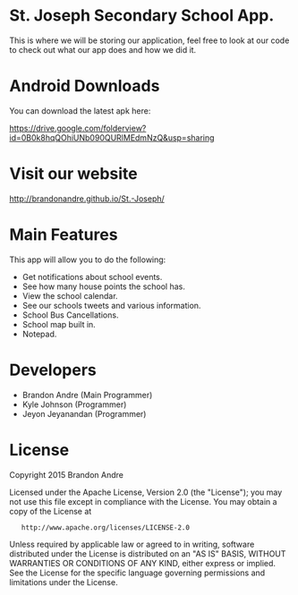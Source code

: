 # St. Joseph Secondary School App.
This is where we will be storing our application, feel free to look at our code to check out what our app does and how we did it.

# Android Downloads
You can download the latest apk here:

https://drive.google.com/folderview?id=0B0k8hqQOhiUNb090QURlMEdmNzQ&usp=sharing

# Visit our website
http://brandonandre.github.io/St.-Joseph/

# Main Features
This app will allow you to do the following:

  * Get notifications about school events.
  * See how many house points the school has.
  * View the school calendar.
  * See our schools tweets and various information.
  * School Bus Cancellations.
  * School map built in.
  * Notepad.

# Developers

  * Brandon Andre (Main Programmer)
  * Kyle Johnson (Programmer)
  * Jeyon Jeyanandan (Programmer)

# License

   Copyright 2015 Brandon Andre

   Licensed under the Apache License, Version 2.0 (the "License");
   you may not use this file except in compliance with the License.
   You may obtain a copy of the License at

       http://www.apache.org/licenses/LICENSE-2.0

   Unless required by applicable law or agreed to in writing, software
   distributed under the License is distributed on an "AS IS" BASIS,
   WITHOUT WARRANTIES OR CONDITIONS OF ANY KIND, either express or implied.
   See the License for the specific language governing permissions and
   limitations under the License.
